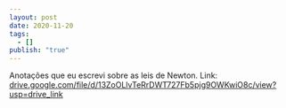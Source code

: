 ```yaml
---
layout: post
date: 2020-11-20
tags:
  - []
publish: "true"
---
```


Anotações que eu escrevi sobre as leis de Newton. Link: [drive.google.com/file/d/13ZoOLlvTeRrDWT727Fb5pjg9OWKwiO8c/view?usp=drive\_link](https://drive.google.com/file/d/13ZoOLlvTeRrDWT727Fb5pjg9OWKwiO8c/view?usp=drive_link)